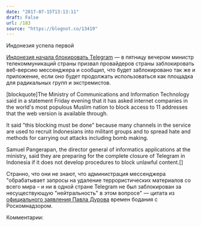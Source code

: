 ```yaml
---
date: "2017-07-15T13:13:11"
draft: False
url: /183
source: "https://blognot.co/13419"
---
```


[‌](https://blognot.co/wp-content/uploads/2017/07/telegram-3.jpg)Индонезия успела первой

[Индонезия начала блокировать Telegram](http://abcnews.go.com/Technology/wireStory/indonesia-limits-access-telegram-app-readies-total-ban-48654290) — в пятницу вечером министр телекоммуникаций страны призвал провайдеров страны заблокировать веб-версию мессенджера и сообщил, что будет заблокировано так же и приложение, если оно будет продолжать использоваться как площадка для радикальных групп и экстремистов.

[blockquote]The Ministry of Communications and Information Technology said in a statement Friday evening that it has asked internet companies in the world's most populous Muslim nation to block access to 11 addresses that the web version is available through.

It said "this blocking must be done" because many channels in the service are used to recruit Indonesians into militant groups and to spread hate and methods for carrying out attacks including bomb making.

Samuel Pangerapan, the director general of informatics applications at the ministry, said they are preparing for the complete closure of Telegram in Indonesia if it does not develop procedures to block unlawful content.[]

Странно, что они не знают, что администрация мессенджера "обрабатывает запросы на удаление террористических материалов со всего мира – и ни в одной стране Telegram не был заблокирован за несуществующую "нейтральность" в этом вопросе" — цитата из [официального заявления Павла Дурова](https://vk.com/wall1_1835009) времен бодания с Роскомнадзором.

Комментарии:
